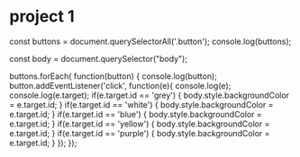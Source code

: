 



# project 1

const buttons = document.querySelectorAll('.button');
console.log(buttons);

const body = document.querySelector("body");

buttons.forEach( function(button) {
    console.log(button);
    button.addEventListener('click', function(e){
        console.log(e);
        console.log(e.target);
        if(e.target.id == 'grey') {
            body.style.backgroundColor = e.target.id;
        }
        if(e.target.id == 'white') {
            body.style.backgroundColor = e.target.id;
        }
        if(e.target.id == 'blue') {
            body.style.backgroundColor = e.target.id;
        }
        if(e.target.id == 'yellow') {
            body.style.backgroundColor = e.target.id;
        }
        if(e.target.id == 'purple') {
            body.style.backgroundColor = e.target.id;
        }
    });
});

